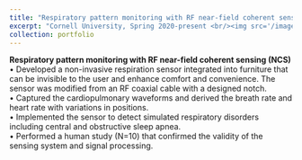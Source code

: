 ```yaml
---
title: "Respiratory pattern monitoring with RF near-field coherent sensing (NCS)"
excerpt: "Cornell University, Spring 2020-present <br/><img src='/images/research1.png'><br/><img src='/images/research1b.png'>"
collection: portfolio
---
```


<b> Respiratory pattern monitoring with RF near-field coherent sensing (NCS) </b>       
•	Developed a non-invasive respiration sensor integrated into furniture that can be invisible to the user and enhance comfort and convenience. The sensor was modified from an RF coaxial cable with a designed notch. </b>      
•	Captured the cardiopulmonary waveforms and derived the breath rate and heart rate with variations in positions. </b>      
•	Implemented the sensor to detect simulated respiratory disorders including central and obstructive sleep apnea.</b>      
•	Performed a human study (N=10) that confirmed the validity of the sensing system and signal processing. </b>      
